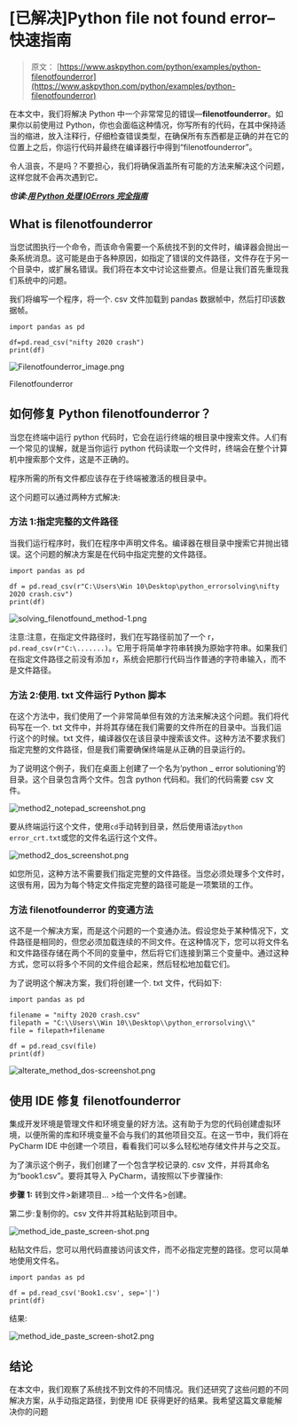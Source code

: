 # [已解决]Python file not found error–快速指南

> 原文： [https://www.askpython.com/python/examples/python-filenotfounderror](https://www.askpython.com/python/examples/python-filenotfounderror)

在本文中，我们将解决 Python 中一个非常常见的错误—**filenotfounderror**。如果你以前使用过 Python，你也会面临这种情况，你写所有的代码，在其中保持适当的缩进，放入注释行，仔细检查错误类型，在确保所有东西都是正确的并在它的位置上之后，你运行代码并最终在编译器行中得到“filenotfounderror”。

令人沮丧，不是吗？不要担心，我们将确保涵盖所有可能的方法来解决这个问题，这样您就不会再次遇到它。

***也读:[用 Python 处理 IOErrors 完全指南](https://www.askpython.com/python/examples/handling-ioerrors)***

## What is filenotfounderror

当您试图执行一个命令，而该命令需要一个系统找不到的文件时，编译器会抛出一条系统消息。这可能是由于各种原因，如指定了错误的文件路径，文件存在于另一个目录中，或扩展名错误。我们将在本文中讨论这些要点。但是让我们首先重现我们系统中的问题。

我们将编写一个程序，将一个. csv 文件加载到 pandas 数据帧中，然后打印该数据帧。

```
import pandas as pd

df=pd.read_csv("nifty 2020 crash")
print(df)

```

![Filenotfounderror_image.png](../Images/9697a9fb954a9278a64a1d52c9bb9f8e.png)

Filenotfounderror

## 如何修复 Python filenotfounderror？

当您在终端中运行 python 代码时，它会在运行终端的根目录中搜索文件。人们有一个常见的误解，就是当你运行 python 代码读取一个文件时，终端会在整个计算机中搜索那个文件，这是不正确的。

程序所需的所有文件都应该存在于终端被激活的根目录中。

这个问题可以通过两种方式解决:

### 方法 1:指定完整的文件路径

当我们运行程序时，我们在程序中声明文件名。编译器在根目录中搜索它并抛出错误。这个问题的解决方案是在代码中指定完整的文件路径。

```
import pandas as pd

df = pd.read_csv(r"C:\Users\Win 10\Desktop\python_errorsolving\nifty 2020 crash.csv")
print(df)

```

![solving_filenotfound_method-1.png](../Images/5a53d066e05428155ed3b749cef98750.png)

注意:注意，在指定文件路径时，我们在写路径前加了一个 r，`pd.read_csv(r"C:\.......)`。它用于将简单字符串转换为原始字符串。如果我们在指定文件路径之前没有添加 r，系统会把那行代码当作普通的字符串输入，而不是文件路径。

### 方法 2:使用. txt 文件运行 Python 脚本

在这个方法中，我们使用了一个非常简单但有效的方法来解决这个问题。我们将代码写在一个. txt 文件中，并将其存储在我们需要的文件所在的目录中。当我们运行这个的时候。txt 文件，编译器仅在该目录中搜索该文件。这种方法不要求我们指定完整的文件路径，但是我们需要确保终端是从正确的目录运行的。

为了说明这个例子，我们在桌面上创建了一个名为‘python _ error solutioning’的目录。这个目录包含两个文件。包含 python 代码和。我们的代码需要 csv 文件。

![method2_notepad_screenshot.png](../Images/369d53302c55b2d705f7c75760a7e8ec.png)

要从终端运行这个文件，使用`cd`手动转到目录，然后使用语法`python error_crt.txt`或您的文件名运行这个文件。

![method2_dos_screenshot.png](../Images/0c696f9d5a50ebac12468aa5e810c227.png)

如您所见，这种方法不需要我们指定完整的文件路径。当您必须处理多个文件时，这很有用，因为为每个特定文件指定完整的路径可能是一项繁琐的工作。

### 方法 filenotfounderror 的变通方法

这不是一个解决方案，而是这个问题的一个变通办法。假设您处于某种情况下，文件路径是相同的，但您必须加载连续的不同文件。在这种情况下，您可以将文件名和文件路径存储在两个不同的变量中，然后将它们连接到第三个变量中。通过这种方式，您可以将多个不同的文件组合起来，然后轻松地加载它们。

为了说明这个解决方案，我们将创建一个. txt 文件，代码如下:

```
import pandas as pd

filename = "nifty 2020 crash.csv"
filepath = "C:\\Users\\Win 10\\Desktop\\python_errorsolving\\"
file = filepath+filename

df = pd.read_csv(file)
print(df)

```

![alterate_method_dos-screenshot.png](../Images/4d28c79966ca502a84bfac2c057343d4.png)

## 使用 IDE 修复 filenotfounderror

集成开发环境是管理文件和环境变量的好方法。这有助于为您的代码创建虚拟环境，以便所需的库和环境变量不会与我们的其他项目交互。在这一节中，我们将在 PyCharm IDE 中创建一个项目，看看我们可以多么轻松地存储文件并与之交互。

为了演示这个例子，我们创建了一个包含学校记录的. csv 文件，并将其命名为“book1.csv”。要将其导入 PyCharm，请按照以下步骤操作:

**步骤 1:** 转到文件>新建项目… >给一个文件名>创建。

第二步:复制你的。csv 文件并将其粘贴到项目中。

![method_ide_paste_screen-shot.png](../Images/2f1c328a7a1167d9480f7cf3b8082cd5.png)

粘贴文件后，您可以用代码直接访问该文件，而不必指定完整的路径。您可以简单地使用文件名。

```
import pandas as pd

df = pd.read_csv('Book1.csv', sep='|')
print(df)

```

结果:

![method_ide_paste_screen-shot2.png](../Images/0eac494b4d8e6db0b700f432c605975f.png)

## 结论

在本文中，我们观察了系统找不到文件的不同情况。我们还研究了这些问题的不同解决方案，从手动指定路径，到使用 IDE 获得更好的结果。我希望这篇文章能解决你的问题